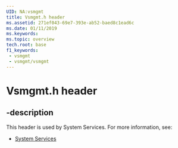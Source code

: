 ```yaml
---
UID: NA:vsmgmt
title: Vsmgmt.h header
ms.assetid: 271ef043-69e7-393e-ab52-baed8c1ead6c
ms.date: 01/11/2019
ms.keywords: 
ms.topic: overview
tech.root: base
f1_keywords:
 - vsmgmt
 - vsmgmt/vsmgmt
---
```


# Vsmgmt.h header


## -description

This header is used by System Services. For more information, see:

- [System Services](../_base/index.md)

